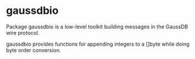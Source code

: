 # gaussdbio

Package gaussdbio is a low-level toolkit building messages in the GaussDB wire protocol.

gaussdbio provides functions for appending integers to a []byte while doing byte
order conversion.
